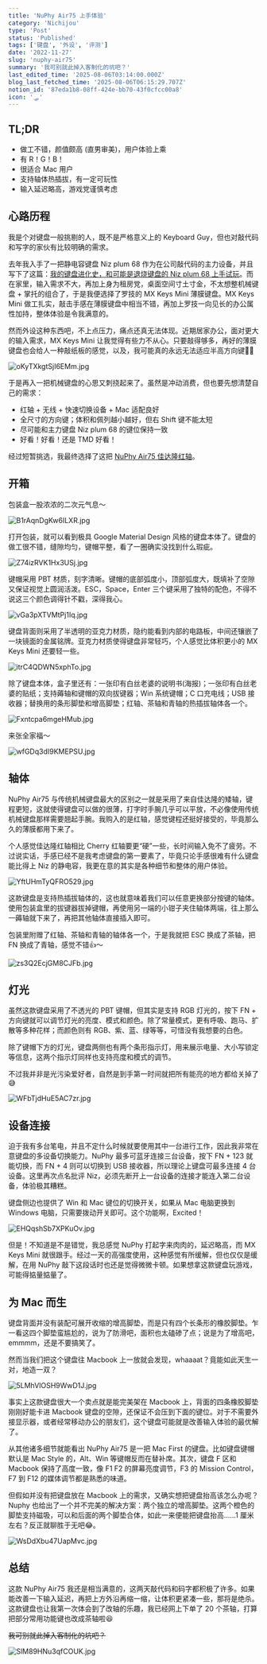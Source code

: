 ```yaml
---
title: 'NuPhy Air75 上手体验'
category: 'Nichijou'
type: 'Post'
status: 'Published'
tags: ['键盘', '外设', '评测']
date: '2022-11-27'
slug: 'nuphy-air75'
summary: '我可别就此掉入客制化的坑吧？'
last_edited_time: '2025-08-06T03:14:00.000Z'
blog_last_fetched_time: '2025-08-06T06:15:29.707Z'
notion_id: '87eda1b8-08ff-424e-bb70-43f0cfcc00a8'
icon: '🛷'
---
```


## **TL;DR**

- 做工不错，颜值颇高 (直男审美)，用户体验上乘
- 有 R！G！B！
- 很适合 Mac 用户
- 支持轴体热插拔，有一定可玩性
- 输入延迟略高，游戏党谨慎考虑

## 心路历程

我是个对键盘一般挑剔的人，既不是严格意义上的 Keyboard Guy，但也对敲代码和写字的家伙有比较明确的需求。

去年我入手了一把静电容键盘 Niz plum 68 作为在公司敲代码的主力设备，并且写下了这篇：[我的键盘进化史，和可能是退烧键盘的 Niz plum 68 上手试玩](https://blog.varzy.me/my-keyboard-evolution-and-niz-plum-review)。而在家里，输入需求不大，再加上身为租房党，桌面空间寸土寸金，不太想整机械键盘 + 掌托的组合了，于是我便选择了罗技的 MX Keys Mini 薄膜键盘。MX Keys Mini 做工扎实，敲击手感在薄膜键盘中相当不错，再加上罗技一向见长的办公属性加持，整体体验是令我满意的。

然而外设这种东西吧，不上点压力，痛点还真无法体现。近期居家办公，面对更大的输入需求，MX Keys Mini 让我觉得有些力不从心。只要敲得够多，再好的薄膜键盘也会给人一种敲纸板的感觉，以及，我可能真的永远无法适应半高方向键🤦‍♂️

![oKyTXkgtSjI6EMm.jpg](https://cdn.sa.net/2024/03/16/oKyTXkgtSjI6EMm.jpg)

于是再入一把机械键盘的心思又刺挠起来了。虽然是冲动消费，但也要先想清楚自己的需求：

- 红轴 + 无线 + 快速切换设备 + Mac 适配良好
- 全尺寸的方向键；体积和佩列越小越好，但右 Shift 键不能太短
- 尽可能和主力键盘 Niz plum 68 的键位保持一致
- 好看！好看！还是 TMD 好看！

经过短暂挑选，我最终选择了这把 [NuPhy Air75 佳达隆红轴](https://item.jd.com/10046170706655.html)。

## 开箱

包装盒一股浓浓的二次元气息～

![B1rAqnDgKw6ILXR.jpg](https://cdn.sa.net/2024/03/16/B1rAqnDgKw6ILXR.jpg)

打开包装，就可以看到极具 Google Material Design 风格的键盘本体了。键盘的做工很不错，缝隙均匀，键帽平整，看了一圈确实没找到什么瑕疵。

![Z74izRVK1Hx3USj.jpg](https://cdn.sa.net/2024/03/16/Z74izRVK1Hx3USj.jpg)

键帽采用 PBT 材质，刻字清晰。键帽的底部弧度小，顶部弧度大，既填补了空隙又保证视觉上圆润活泼。ESC，Space，Enter 三个键采用了独特的配色，不得不说这三个颜色调得针不戳，深得我心。

![vGa3pXTVMtPj1Iq.jpg](https://cdn.sa.net/2024/03/16/vGa3pXTVMtPj1Iq.jpg)

键盘背面则采用了半透明的亚克力材质，隐约能看到内部的电路板，中间还镶嵌了一块镜面的金属铭牌。亚克力材质使得键盘非常轻巧，个人感觉比体积更小的 MX Keys Mini 还要轻一些。

![itrC4QDWN5xphTo.jpg](https://cdn.sa.net/2024/03/16/itrC4QDWN5xphTo.jpg)

除了键盘本体，盒子里还有：一张印有白丝老婆的说明书(海报)；一张印有白丝老婆的贴纸；支持薅轴和键帽的双向拔键器；Win 系统键帽；C 口充电线；USB 接收器；替换用的条形脚垫和增高脚垫；红轴、茶轴和青轴的热插拔轴体各一个。

![Fxntcpa6mgeHMub.jpg](https://cdn.sa.net/2024/03/16/Fxntcpa6mgeHMub.jpg)

来张全家福～

![wfGDq3dI9KMEPSU.jpg](https://cdn.sa.net/2024/03/16/wfGDq3dI9KMEPSU.jpg)

## 轴体

NuPhy Air75 与传统机械键盘最大的区别之一就是采用了来自佳达隆的矮轴，键程更短，这就使得键盘可以做的很薄，打字时手腕几乎可以平放，不必像使用传统机械键盘那样需要翘起手腕。我购入的是红轴，感觉键程还挺好接受的，毕竟那么久的薄膜都用下来了。

个人感觉佳达隆红轴相比 Cherry 红轴要更“硬”一些，长时间输入免不了疲劳。不过说实话，手感已经不是我考虑键盘的第一要素了，毕竟只论手感很难有什么键盘能比得上 Niz 的静电容，我更在意的其实是各种细节和整体的用户体验。

![YftUHmTyQFRO529.jpg](https://cdn.sa.net/2024/03/16/YftUHmTyQFRO529.jpg)

这款键盘是支持热插拔轴体的，这也就意味着我们可以任意更换部分按键的轴体。使用包装盒里的拔键器拔掉键帽，再使用另一端的小钳子夹住轴体两端，往上那么一薅轴就下来了，再把其他轴体直接插入即可。

包装里附赠了红轴、茶轴和青轴的轴体各一个，于是我就把 ESC 换成了茶轴，把 FN 换成了青轴，感觉不错👍～

![zs3Q2EcjGM8CJFb.jpg](https://cdn.sa.net/2024/03/16/zs3Q2EcjGM8CJFb.jpg)

## 灯光

虽然这款键盘采用了不透光的 PBT 键帽，但其实是支持 RGB 灯光的，按下 FN + 方向键就可以调节灯光的亮度、模式和颜色。除了常量模式，更有呼吸、跑马、扩散等多种花样；而颜色则有 RGB、紫、蓝、绿等等，可惜没有我想要的白色。

除了键帽下方的灯光，键盘两侧也有两个条形指示灯，用来展示电量、大小写锁定等信息，这两个指示灯同样也支持亮度和模式的调节。

不过我并非是光污染爱好者，自然是到手第一时间就把所有能亮的地方都给关掉了😅

![WFbTjdHuE5AC7zr.jpg](https://cdn.sa.net/2024/03/16/WFbTjdHuE5AC7zr.jpg)

## 设备连接

迫于我有多台笔电，并且不定什么时候就要使用其中一台进行工作，因此我非常在意键盘的多设备切换能力。NuPhy 最多可蓝牙连接三台设备，按下 FN + 123 就能切换，而 FN + 4 则可以切换到 USB 接收器，所以理论上键盘可最多连接 4 台设备。这里再次点名批评 Niz，必须先断开上一台设备的连接才能连入第二台设备，体验极其糟糕。

键盘侧边也提供了 Win 和 Mac 键位的切换开关，如果从 Mac 电脑更换到 Windows 电脑，只需要拨动开关即可。这个功能啊，Excited！

![EHQqshSb7XPKuOv.jpg](https://cdn.sa.net/2024/03/16/EHQqshSb7XPKuOv.jpg)

但是！不知道是不是错觉，我总感觉 NuPhy 打起字来肉肉的，延迟略高，而 MX Keys Mini 就很跟手。经过一天的高强度使用，这种感觉有所缓解，但也仅仅是缓解，在用 NuPhy 敲下这段话时也还是觉得微微卡顿。如果想拿这款键盘玩游戏，可能得掂量掂量了。

## 为 Mac 而生

键盘背面并没有装配可展开收缩的增高脚垫，而是只有四个长条形的橡胶脚垫。乍一看这四个脚垫蛮尴尬的，说为了防滑吧，面积也太磕碜了点；说是为了增高吧，emmmm，还是不要搞笑了。

然而当我们把这个键盘往 Macbook 上一放就会发现，whaaaat？竟能如此天生一对，地造一双？

![5LMhVlOSH9WwD1J.jpg](https://cdn.sa.net/2024/03/16/5LMhVlOSH9WwD1J.jpg)

事实上这款键盘很大一个卖点就是能完美架在 Macbook 上，背面的四条橡胶脚垫刚刚好能卡进 Macbook 键盘的空隙，还保证不会压到下面的键位。对于不需要外接显示器，或者经常移动办公的朋友们，这个键盘可能就是改善输入体验的最优解了。

从其他诸多细节就能看出 NuPhy Air75 是一把 Mac First 的键盘。比如键盘键帽默认是 Mac Style 的，Alt、Win 等键帽反而在替补席。其次，键盘 F 区和 Macbook 保持了高度一致，像 F1 F2 的屏幕亮度调节，F3 的 Mission Control，F7 到 F12 的媒体调节都是熟悉的味道。

但假如并没有把键盘放在 Macbook 上的需求，又确实想把键盘抬高该怎么办呢？Nuphy 也给出了一个并不完美的解决方案：两个独立的增高脚垫。这两个橙色的脚垫支持磁吸，可以和后面的两个脚垫合体，如此一来便能把键盘抬高……1 厘米左右？反正就聊胜于无吧😂。

![WsDdXbu47UapMvc.jpg](https://cdn.sa.net/2024/03/16/WsDdXbu47UapMvc.jpg)

## 总结

这款 NuPhy Air75 我还是相当满意的，这两天敲代码和码字都积极了许多。如果能改善一下输入延迟，再把上方外沿再缩一缩，让体积更紧凑一些，那将是绝杀。这款键盘也让我第一次体会到了改轴的乐趣，我已经网上下单了 20 个茶轴，打算把部分常用功能键也改成茶轴啦😆

~~我可别就此掉入客制化的坑吧？~~

![SlM89HNu3qfCOUK.jpg](https://cdn.sa.net/2024/03/16/SlM89HNu3qfCOUK.jpg)
